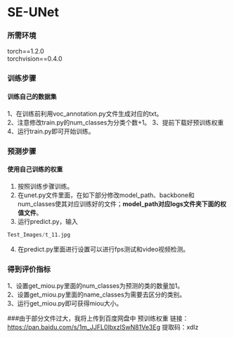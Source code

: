 # SE-UNet
### 所需环境
torch==1.2.0    
torchvision==0.4.0   
### 训练步骤

#### 训练自己的数据集
1、在训练前利用voc_annotation.py文件生成对应的txt。    
2、注意修改train.py的num_classes为分类个数+1。 
3、提前下载好预训练权重
4、运行train.py即可开始训练。  

### 预测步骤
#### 使用自己训练的权重
1. 按照训练步骤训练。    
2. 在unet.py文件里面，在如下部分修改model_path、backbone和num_classes使其对应训练好的文件；**model_path对应logs文件夹下面的权值文件**。    
3. 运行predict.py，输入    
```python
Test_Images/t_11.jpg
```   
4. 在predict.py里面进行设置可以进行fps测试和video视频检测。    

### 得到评价指标
1、设置get_miou.py里面的num_classes为预测的类的数量加1。  
2、设置get_miou.py里面的name_classes为需要去区分的类别。  
3、运行get_miou.py即可获得miou大小。  

###由于部分文件过大，我将上传到百度网盘中
预训练权重
链接：https://pan.baidu.com/s/1m_JJFL0IbxzISwN81Ve3Eg 
提取码：xdlz
